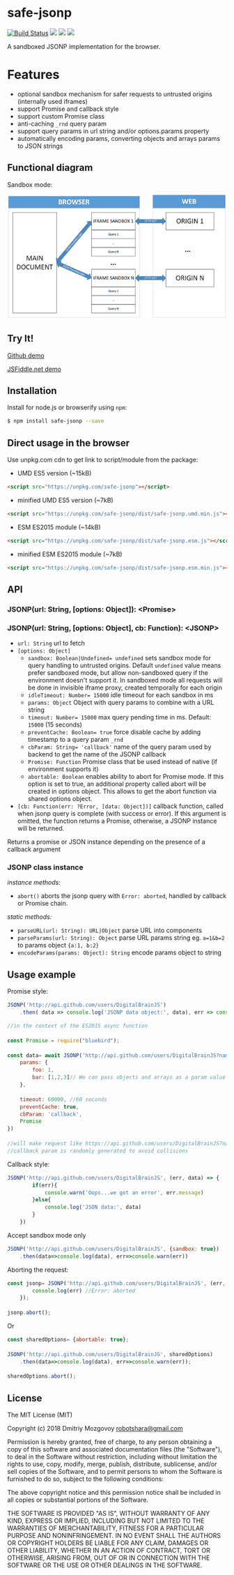 # safe-jsonp 
[![Build Status](https://travis-ci.org/DigitalBrainJS/safe-jsonp.svg?branch=master)](https://travis-ci.org/DigitalBrainJS/safe-jsonp)
[![](https://badgen.net/bundlephobia/min/safe-jsonp)](https://unpkg.com/safe-jsonp@0.1.5/dist/safe-jsonp.umd.js)
[![](https://badgen.net/bundlephobia/minzip/safe-jsonp)](https://unpkg.com/safe-jsonp@0.1.5/dist/safe-jsonp.umd.js)
[![](https://badgen.net/npm/license/safe-jsonp)](https://unpkg.com/safe-jsonp@0.1.5/dist/safe-jsonp.umd.js)


A sandboxed JSONP implementation for the browser.

# Features
- optional sandbox mechanism for safer requests to untrusted origins (internally used iframes)
- support Promise and callback style
- support custom Promise class
- anti-caching `_rnd` query param
- support query params in url string and/or options.params property
- automatically encoding params, converting objects and arrays params to JSON strings  

## Functional diagram
Sandbox mode: 

![Sandbox functional diagram](https://github.com/DigitalBrainJS/safe-jsonp/raw/master/public/safe-jsonp.png)

## Try It!
[Github demo](http://htmlpreview.github.io/?https://github.com/DigitalBrainJS/safe-jsonp/blob/master/public/index.html)

[JSFiddle.net demo](https://jsfiddle.net/DigitalBrain/ugz5qn0r/10/)

## Installation

Install for node.js or browserify using `npm`:

``` bash
$ npm install safe-jsonp --save
```

## Direct usage in the browser
Use unpkg.com cdn to get link to script/module from the package:
- UMD ES5 version (~15kB)
```html
<script src="https://unpkg.com/safe-jsonp"></script>
```
- minified UMD ES5 version (~7kB)
```html
<script src="https://unpkg.com/safe-jsonp/dist/safe-jsonp.umd.min.js"></script>
```
- ESM ES2015 module (~14kB)
```html
<script src="https://unpkg.com/safe-jsonp/dist/safe-jsonp.esm.js"></script>
```
- minified ESM ES2015 module (~7kB)
```html
<script src="https://unpkg.com/safe-jsonp/dist/safe-jsonp.esm.min.js"></script>
```


## API

### JSONP(url: String, [options: Object]): \<Promise>
### JSONP(url: String, [options: Object], cb: Function): \<JSONP>

  - `url: String` url to fetch
  - `[options: Object]`
      - `sandbox: Boolean|Undefined= undefined` sets sandbox mode for query handling to untrusted origins. 
      Default `undefined` value means prefer sandboxed mode, but allow non-sandboxed query if the environment doesn't 
      support it. In sandboxed mode all requests will be done in invisible iframe proxy, created temporally for each 
      origin 
      - `idleTimeout: Number= 15000` idle timeout for each sandbox in ms
      - `params: Object` Object with query params to combine with a URL string
      - `timeout: Number= 15000` max query pending time in ms. Default: `15000` (15 seconds)
      - `preventCache: Boolean= true` force disable cache by adding timestamp to a query param `_rnd`
      - `cbParam: String= 'callback'` name of the query param used by backend to get the name of the JSONP callback
      - `Promise: Function` Promise class that be used instead of native (if environment supports it)  
      - `abortable: Boolean` enables ability to abort for Promise mode. If this option is set to true, 
      an additional property called abort will be created in options object. 
      This allows to get the abort function via shared options object.  
- `[cb: Function(err: ?Error, [data: Object])]` callback function, called when jsonp query is complete 
(with success or error). 
If this argument is omitted, the function returns a Promise, otherwise, a JSONP instance will be returned.

Returns a promise or JSON instance depending on the presence of a callback argument

### JSONP class instance
*instance methods:*
  - `abort()` aborts the jsonp query with `Error: aborted`, handled by callback or Promise chain.

*static methods:*
  - `parseURL(url: String): URL|Object` parse URL into components
  - `parseParams(url: String): Object` parse URL params string eg. `a=1&b=2` to params object `{a:1, b:2}`
  - `encodeParams(params: Object): String` encode params object to string
  
## Usage example
Promise style:
```javascript
JSONP('http://api.github.com/users/DigitalBrainJS')
    .then( data => console.log('JSONP data object:', data), err => console.warn('Oops...we got an error', err.message))
```

```javascript
//in the context of the ES2015 async function

const Promise = require("bluebird");

const data= await JSONP('http://api.github.com/users/DigitalBrainJS?name=bla&age=23', {
    params: {
        foo: 1,
        bar: [1,2,3]// We can pass objects and arrays as a param value
    },
    
    timeout: 60000, //60 seconds
    preventCache: true,
    cbParam: 'callback',
    Promise
})

//will make request like https://api.github.com/users/DigitalBrainJS?name=bla&age=23&foo=1&bar=%5B1%2C2%2C3%5D&callback=_jsonpvqz.cb0
//callback param is randomly generated to avoid collisions
```   

Callback style:
```javascript
JSONP('http://api.github.com/users/DigitalBrainJS', (err, data) => {
        if(err){
            console.warn('Oops...we got an error', err.message)
        }else{
            console.log('JSON data:', data)
        }    
    })
```

Accept sandbox mode only
```javascript
JSONP('http://api.github.com/users/DigitalBrainJS', {sandbox: true})
    .then(data=>console.log(data), err=>console.warn(err))

```

Aborting the request:
```javascript
const jsonp= JSONP('http://api.github.com/users/DigitalBrainJS', (err, data) => {
        console.log(err) //Error: aborted  
    });
    
jsonp.abort();
```
Or
```javascript
const sharedOptions= {abortable: true};

JSONP('http://api.github.com/users/DigitalBrainJS', sharedOptions)
    .then(data=>console.log(data), err=>console.warn(err));
    
sharedOptions.abort();
```

## License

The MIT License (MIT)

Copyright (c) 2018 Dmitriy Mozgovoy <robotshara@gmail.com>

Permission is hereby granted, free of charge, to any person obtaining a copy of this software and associated documentation files (the "Software"), to deal in the Software without restriction, including without limitation the rights to use, copy, modify, merge, publish, distribute, sublicense, and/or sell copies of the Software, and to permit persons to whom the Software is furnished to do so, subject to the following conditions:

The above copyright notice and this permission notice shall be included in all copies or substantial portions of the Software.

THE SOFTWARE IS PROVIDED "AS IS", WITHOUT WARRANTY OF ANY KIND, EXPRESS OR IMPLIED, INCLUDING BUT NOT LIMITED TO THE WARRANTIES OF MERCHANTABILITY, FITNESS FOR A PARTICULAR PURPOSE AND NONINFRINGEMENT. IN NO EVENT SHALL THE AUTHORS OR COPYRIGHT HOLDERS BE LIABLE FOR ANY CLAIM, DAMAGES OR OTHER LIABILITY, WHETHER IN AN ACTION OF CONTRACT, TORT OR OTHERWISE, ARISING FROM, OUT OF OR IN CONNECTION WITH THE SOFTWARE OR THE USE OR OTHER DEALINGS IN THE SOFTWARE.
